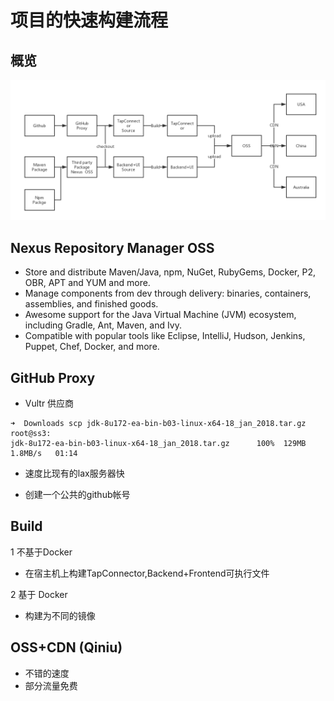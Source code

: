 # 项目的快速构建流程

## 概览

![quickly-build-processe](./images/quickly-build-processe.png)

## Nexus Repository Manager OSS

- Store and distribute Maven/Java, npm, NuGet, RubyGems, Docker, P2, OBR, APT and YUM and more.
- Manage components from dev through delivery: binaries, containers, assemblies, and finished goods.
- Awesome support for the Java Virtual Machine (JVM) ecosystem, including Gradle, Ant, Maven, and Ivy.
- Compatible with popular tools like Eclipse, IntelliJ, Hudson, Jenkins, Puppet, Chef, Docker, and more.

## GitHub Proxy

- Vultr 供应商

```shell
➜  Downloads scp jdk-8u172-ea-bin-b03-linux-x64-18_jan_2018.tar.gz root@ss3:
jdk-8u172-ea-bin-b03-linux-x64-18_jan_2018.tar.gz      100%  129MB   1.8MB/s   01:14
```
- 速度比现有的lax服务器快

- 创建一个公共的github帐号

## Build

1 不基于Docker

- 在宿主机上构建TapConnector,Backend+Frontend可执行文件

2 基于 Docker

- 构建为不同的镜像

## OSS+CDN (Qiniu)

- 不错的速度
- 部分流量免费
